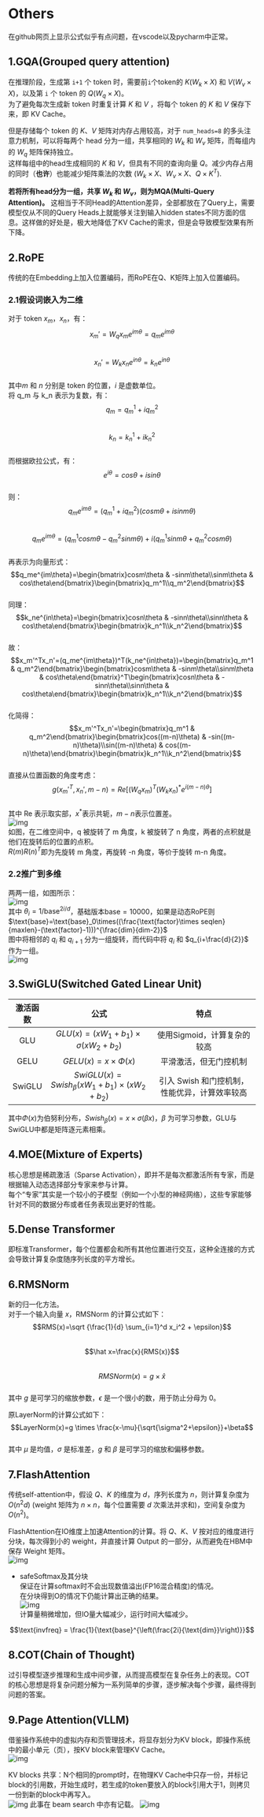 # Others
在github网页上显示公式似乎有点问题，在vscode以及pycharm中正常。  

## 1.GQA(Grouped query attention)

在推理阶段，生成第 ``i+1`` 个 token 时，需要前``i``个token的 $K(W_k\times X)$ 和 $V(W_v\times X)$，以及第 ``i`` 个 token 的 $Q(W_q\times X)$。  
为了避免每次生成新 token 时重复计算 $K$ 和 $V$ ，将每个 token 的 $K$ 和 $V$ 保存下来，即 KV Cache。

但是存储每个 token 的 $K、V$ 矩阵对内存占用较高，对于 `num_heads=8` 的多头注意力机制，可以将每两个 head 分为一组，共享相同的 $W_k$ 和 $W_v$ 矩阵，而每组内的 $W_q$ 矩阵保持独立。  
这样每组中的head生成相同的 $K$ 和 $V$，但具有不同的查询向量 $Q$。减少内存占用的同时（**也许**）也能减少矩阵乘法的次数 ($W_k\times X、W_v\times X、Q\times K^T$).  

**若将所有head分为一组，共享 $W_k$ 和 $W_v$，则为MQA(Multi-Query Attention)。**
这相当于不同Head的Attention差异，全部都放在了Query上，需要模型仅从不同的Query Heads上就能够关注到输入hidden states不同方面的信息。这样做的好处是，极大地降低了KV Cache的需求，但是会导致模型效果有所下降。

## 2.RoPE

传统的在Embedding上加入位置编码，而RoPE在Q、K矩阵上加入位置编码。

### 2.1假设词嵌入为二维  

对于 token $x_m$，$x_n$，有：  
$$x_m'=W_qx_me^{im\theta}=q_me^{im\theta}$$  
$$x_n'=W_kx_ne^{in\theta}=k_ne^{in\theta}$$  
其中$m$ 和 $n$ 分别是 token 的位置，$i$ 是虚数单位。  
将 q_m 与 k_n 表示为复数，有：  
$$q_m=q_m^1+iq_m^2$$  
$$k_n=k_n^1+ik_n^2$$  
而根据欧拉公式，有：  
$$e^{i\theta}=cos\theta+isin\theta$$  
则：  
$$q_me^{im\theta}=(q_m^1+iq_m^2)(cosm\theta+isinm\theta)$$  
$$q_me^{im\theta}=(q_m^1cosm\theta-q_m^2sinm\theta)+i(q_m^1sinm\theta+q_m^2cosm\theta)$$  
再表示为向量形式：  
$$q_me^{im\theta}=\begin{bmatrix}cosm\theta & -sinm\theta\\sinm\theta & cos\theta\end{bmatrix}\begin{bmatrix}q_m^1\\q_m^2\end{bmatrix}$$  
同理：  
$$k_ne^{in\theta}=\begin{bmatrix}cosn\theta & -sinn\theta\\sinn\theta & cos\theta\end{bmatrix}\begin{bmatrix}k_n^1\\k_n^2\end{bmatrix}$$  
故：  
$$x_m'^Tx_n'=(q_me^{im\theta})^T(k_ne^{in\theta})=\begin{bmatrix}q_m^1 & q_m^2\end{bmatrix}\begin{bmatrix}cosm\theta & -sinm\theta\\sinm\theta & cos\theta\end{bmatrix}^T\begin{bmatrix}cosn\theta & -sinn\theta\\sinn\theta & cos\theta\end{bmatrix}\begin{bmatrix}k_n^1\\k_n^2\end{bmatrix}$$  
化简得：  
$$x_m'^Tx_n'=\begin{bmatrix}q_m^1 & q_m^2\end{bmatrix}\begin{bmatrix}cos((m-n)\theta) & -sin((m-n)\theta)\\sin((m-n)\theta) & cos((m-n)\theta)\end{bmatrix}\begin{bmatrix}k_n^1\\k_n^2\end{bmatrix}$$  
直接从位置函数的角度考虑：  
$$g(x_m'^T,x_n',m-n)=Re[(W_qx_m)^T(W_kx_n)^*e^{i(m-n)\theta}]$$  
其中 Re 表示取实部，$x^*$表示共轭，$m-n$表示位置差。  
![img](src/RoPE1.png)  
如图，在二维空间中，q 被旋转了 m 角度，k 被旋转了 n 角度，两者的点积就是他们在旋转后的位置的点积。  
$R(m)R(n)^T$即为先旋转 m 角度，再旋转 -n 角度，等价于旋转 m-n 角度。  

### 2.2推广到多维

两两一组，如图所示：  
![img](src/RoPE.png)  
其中 $\theta_i=1/ \text{base}^{2i/d}$，基础版本$\text{base}=10000$，如果是动态RoPE则$\text{base}=\text{base}_0\times((\frac{\text{factor}\times seqlen}{maxlen}-(\text{factor}-1)))^{\frac{dim}{dim-2}}$    
图中将相邻的 $q_i$ 和 $q_{i+1}$ 分为一组旋转，而代码中将 $q_i$ 和 $q_{i+\frac{d}{2}}$ 作为一组。  
![img](src/codeRoPE.jpg)  


## 3.SwiGLU(Switched Gated Linear Unit)

| 激活函数 |                         公式                         |                     特点                      |
| :------: | :--------------------------------------------------: | :-------------------------------------------: |
|   GLU    |     $GLU(x)=(xW_1+b_1)\times \sigma (xW_2+b_2)$      |          使用Sigmoid，计算复杂的较高          |
|   GELU   |              $GELU(x)=x\times \Phi(x)$               |            平滑激活，但无门控机制             |
|  SwiGLU  | $SwiGLU(x)=Swish_\beta (xW_1+b_1) \times (xW_2+b_2)$ | 引入 Swish 和门控机制，性能优异，计算效率较高 |

其中$\Phi (x)$为伯努利分布，$Swish_\beta(x)=x \times \sigma (\beta x)$，$\beta$ 为可学习参数，GLU与SwiGLU中都是矩阵逐元素相乘。  

## 4.MOE(Mixture of Experts)

核心思想是稀疏激活（Sparse Activation），即并不是每次都激活所有专家，而是根据输入动态选择部分专家来参与计算。  
每个“专家”其实是一个较小的子模型（例如一个小型的神经网络），这些专家能够针对不同的数据分布或者任务表现出更好的性能。

## 5.Dense Transformer

即标准Transformer，每个位置都会和所有其他位置进行交互，这种全连接的方式会导致计算复杂度随序列长度的平方增长。

## 6.RMSNorm

新的归一化方法。  
对于一个输入向量 $x$，RMSNorm 的计算公式如下：  
$$RMS(x)=\sqrt {\frac{1}{d} \sum_{i=1}^d x_i^2 + \epsilon}$$  
$$\hat x=\frac{x}{RMS(x)}$$  
$$RMSNorm(x)=g \times \hat x$$  
其中 $g$ 是可学习的缩放参数，$\epsilon$ 是一个很小的数，用于防止分母为 0。  
  
原LayerNorm的计算公式如下：  
$$LayerNorm(x)=g \times \frac{x-\mu}{\sqrt{\sigma^2+\epsilon}}+\beta$$  
其中 $\mu$ 是均值，$\sigma$ 是标准差，$g$ 和 $\beta$ 是可学习的缩放和偏移参数。  

## 7.FlashAttention

传统self-attention中，假设 $Q$、$K$ 的维度为 $d$，序列长度为 $n$，则计算复杂度为 $O(n^2d)$ (weight 矩阵为 $n \times n$，每个位置需要 $d$ 次乘法并求和)，空间复杂度为 $O(n^2)$。

FlashAttention在IO维度上加速Attention的计算。将 $Q$、$K$、$V$ 按对应的维度进行分块，每次得到小的 weight，并直接计算 Output 的一部分，从而避免在HBM中保存 Weight 矩阵。  
![img](src/FlashAttention.png)  
- safeSoftmax及其分块    
保证在计算softmax时不会出现数值溢出(FP16混合精度)的情况。  
在分块得到O的情况下仍能计算出正确的结果。  
![img](src/safeSoftmax.png)  
计算量稍微增加，但IO量大幅减少，运行时间大幅减少。  

$$\text{invfreq} = \frac{1}{\text{base}^{\left(\frac{2i}{\text{dim}}\right)}}$$  

## 8.COT(Chain of Thought)

过引导模型逐步推理和生成中间步骤，从而提高模型在复杂任务上的表现。COT的核心思想是将复杂问题分解为一系列简单的步骤，逐步解决每个步骤，最终得到问题的答案。  

## 9.Page Attention(VLLM)

借鉴操作系统中的虚拟内存和页管理技术，将显存划分为KV block，即操作系统中的最小单元（页），按KV block来管理KV Cache。  
![img](src/PageAttention.png)

KV blocks 共享：N个相同的prompt时，在物理KV Cache中只存一份，并标记block的引用数，开始生成时，若生成的token要放入的block引用大于1，则拷贝一份到新的block中再写入。  
![img](src/KVShare.png)
此事在 beam search 中亦有记载。
![img](src/beamsearch.png)
